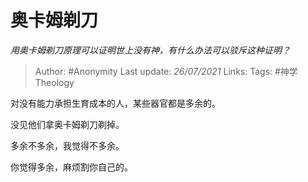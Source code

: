 # 奥卡姆剃刀
*用奥卡姆剃刀原理可以证明世上没有神，有什么办法可以驳斥这种证明？*

> Author: #Anonymity 
Last update: *26/07/2021* 
Links:
Tags: #神学Theology 

对没有能力承担生育成本的人，某些器官都是多余的。

没见他们拿奥卡姆剃刀剃掉。

  

多余不多余，我觉得不多余。

你觉得多余，麻烦割你自己的。